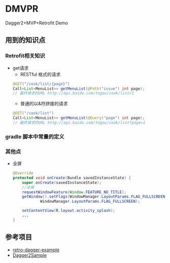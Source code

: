 # DMVPR
Dagger2+MVP+Retrofit Demo

## 用到的知识点
### Retrofit相关知识
- get请求
	*	RESTful 格式的请求
	```java
    @GET("/cook/list/{page}")
    Call<List<MenuList>> getMenuList(@Path("issue") int page);
    // 最终请求的URL http://api.baidu.com/tngou/cook/list/1
    ```
    * 普通的以&符拼接的请求
    ```java
    @GET("/cook/list")
    Call<List<MenuList>> getMenuList(@Query("page") int page);
    // 最终请求的URL http://api.baidu.com/tngou/cook/list?page=1
    ```
### gradle 脚本中常量的定义


### 其他点
- 全屏
	```java
    @Override
    protected void onCreate(Bundle savedInstanceState) {
        super.onCreate(savedInstanceState);
        //全屏
        requestWindowFeature(Window.FEATURE_NO_TITLE);
        getWindow().setFlags(WindowManager.LayoutParams.FLAG_FULLSCREEN,
                WindowManager.LayoutParams.FLAG_FULLSCREEN);

        setContentView(R.layout.activity_splash);
        ...
    }
    ```


## 参考项目
- [retro-dagger-example](https://github.com/fr4nk1/retro-dagger-example)
- [Dagger2Sample](https://github.com/niuxiaowei/Dagger2Sample)
